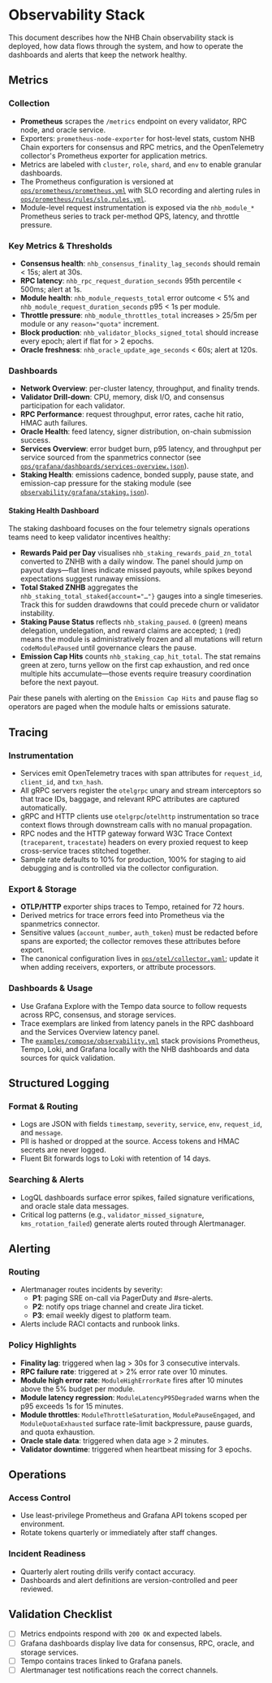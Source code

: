 # Observability Stack

This document describes how the NHB Chain observability stack is deployed, how data flows through the system, and how to operate the dashboards and alerts that keep the network healthy.

## Metrics

### Collection
- **Prometheus** scrapes the `/metrics` endpoint on every validator, RPC node, and oracle service.
- Exporters: `prometheus-node-exporter` for host-level stats, custom NHB Chain exporters for consensus and RPC metrics, and the OpenTelemetry collector's Prometheus exporter for application metrics.
- Metrics are labeled with `cluster`, `role`, `shard`, and `env` to enable granular dashboards.
- The Prometheus configuration is versioned at [`ops/prometheus/prometheus.yml`](../../ops/prometheus/prometheus.yml) with SLO recording and alerting rules in [`ops/prometheus/rules/slo.rules.yml`](../../ops/prometheus/rules/slo.rules.yml).
- Module-level request instrumentation is exposed via the `nhb_module_*` Prometheus series to track per-method QPS, latency, and throttle pressure.

### Key Metrics & Thresholds
- **Consensus health**: `nhb_consensus_finality_lag_seconds` should remain < 15s; alert at 30s.
- **RPC latency**: `nhb_rpc_request_duration_seconds` 95th percentile < 500ms; alert at 1s.
- **Module health**: `nhb_module_requests_total` error outcome < 5% and `nhb_module_request_duration_seconds` p95 < 1s per module.
- **Throttle pressure**: `nhb_module_throttles_total` increases > 25/5m per module or any `reason="quota"` increment.
- **Block production**: `nhb_validator_blocks_signed_total` should increase every epoch; alert if flat for > 2 epochs.
- **Oracle freshness**: `nhb_oracle_update_age_seconds` < 60s; alert at 120s.

### Dashboards
- **Network Overview**: per-cluster latency, throughput, and finality trends.
- **Validator Drill-down**: CPU, memory, disk I/O, and consensus participation for each validator.
- **RPC Performance**: request throughput, error rates, cache hit ratio, HMAC auth failures.
- **Oracle Health**: feed latency, signer distribution, on-chain submission success.
- **Services Overview**: error budget burn, p95 latency, and throughput per service sourced from the spanmetrics connector (see [`ops/grafana/dashboards/services-overview.json`](../../ops/grafana/dashboards/services-overview.json)).
- **Staking Health**: emissions cadence, bonded supply, pause state, and emission-cap pressure for the staking module (see [`observability/grafana/staking.json`](../../observability/grafana/staking.json)).

#### Staking Health Dashboard

The staking dashboard focuses on the four telemetry signals operations teams need to keep validator incentives healthy:

- **Rewards Paid per Day** visualises `nhb_staking_rewards_paid_zn_total` converted to ZNHB with a daily window. The panel should jump on payout days—flat lines indicate missed payouts, while spikes beyond expectations suggest runaway emissions.
- **Total Staked ZNHB** aggregates the `nhb_staking_total_staked{account="…"}` gauges into a single timeseries. Track this for sudden drawdowns that could precede churn or validator instability.
- **Staking Pause Status** reflects `nhb_staking_paused`. `0` (green) means delegation, undelegation, and reward claims are accepted; `1` (red) means the module is administratively frozen and all mutations will return `codeModulePaused` until governance clears the pause.
- **Emission Cap Hits** counts `nhb_staking_cap_hit_total`. The stat remains green at zero, turns yellow on the first cap exhaustion, and red once multiple hits accumulate—those events require treasury coordination before the next payout.

Pair these panels with alerting on the `Emission Cap Hits` and pause flag so operators are paged when the module halts or emissions saturate.

## Tracing

### Instrumentation
- Services emit OpenTelemetry traces with span attributes for `request_id`, `client_id`, and `txn_hash`.
- All gRPC servers register the `otelgrpc` unary and stream interceptors so that trace IDs, baggage, and relevant RPC attributes are captured automatically.
- gRPC and HTTP clients use `otelgrpc`/`otelhttp` instrumentation so trace context flows through downstream calls with no manual propagation.
- RPC nodes and the HTTP gateway forward W3C Trace Context (`traceparent`, `tracestate`) headers on every proxied request to keep cross-service traces stitched together.
- Sample rate defaults to 10% for production, 100% for staging to aid debugging and is controlled via the collector configuration.

### Export & Storage
- **OTLP/HTTP** exporter ships traces to Tempo, retained for 72 hours.
- Derived metrics for trace errors feed into Prometheus via the spanmetrics connector.
- Sensitive values (`account_number`, `auth_token`) must be redacted before spans are exported; the collector removes these attributes before export.
- The canonical configuration lives in [`ops/otel/collector.yaml`](../../ops/otel/collector.yaml); update it when adding receivers, exporters, or attribute processors.

### Dashboards & Usage
- Use Grafana Explore with the Tempo data source to follow requests across RPC, consensus, and storage services.
- Trace exemplars are linked from latency panels in the RPC dashboard and the Services Overview latency panel.
- The [`examples/compose/observability.yml`](../../examples/compose/observability.yml) stack provisions Prometheus, Tempo, Loki, and Grafana locally with the NHB dashboards and data sources for quick validation.

## Structured Logging

### Format & Routing
- Logs are JSON with fields `timestamp`, `severity`, `service`, `env`, `request_id`, and `message`.
- PII is hashed or dropped at the source. Access tokens and HMAC secrets are never logged.
- Fluent Bit forwards logs to Loki with retention of 14 days.

### Searching & Alerts
- LogQL dashboards surface error spikes, failed signature verifications, and oracle stale data messages.
- Critical log patterns (e.g., `validator_missed_signature`, `kms_rotation_failed`) generate alerts routed through Alertmanager.

## Alerting

### Routing
- Alertmanager routes incidents by severity:
  - **P1**: paging SRE on-call via PagerDuty and #sre-alerts.
  - **P2**: notify ops triage channel and create Jira ticket.
  - **P3**: email weekly digest to platform team.
- Alerts include RACI contacts and runbook links.

### Policy Highlights
- **Finality lag**: triggered when lag > 30s for 3 consecutive intervals.
- **RPC failure rate**: triggered at > 2% error rate over 10 minutes.
- **Module high error rate**: `ModuleHighErrorRate` fires after 10 minutes above the 5% budget per module.
- **Module latency regression**: `ModuleLatencyP95Degraded` warns when the p95 exceeds 1s for 15 minutes.
- **Module throttles**: `ModuleThrottleSaturation`, `ModulePauseEngaged`, and `ModuleQuotaExhausted` surface rate-limit backpressure, pause guards, and quota exhaustion.
- **Oracle stale data**: triggered when data age > 2 minutes.
- **Validator downtime**: triggered when heartbeat missing for 3 epochs.

## Operations

### Access Control
- Use least-privilege Prometheus and Grafana API tokens scoped per environment.
- Rotate tokens quarterly or immediately after staff changes.

### Incident Readiness
- Quarterly alert routing drills verify contact accuracy.
- Dashboards and alert definitions are version-controlled and peer reviewed.

## Validation Checklist
- [ ] Metrics endpoints respond with `200 OK` and expected labels.
- [ ] Grafana dashboards display live data for consensus, RPC, oracle, and storage services.
- [ ] Tempo contains traces linked to Grafana panels.
- [ ] Alertmanager test notifications reach the correct channels.
